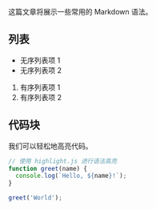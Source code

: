 这篇文章将展示一些常用的 Markdown 语法。

## 列表

- 无序列表项 1
- 无序列表项 2

1. 有序列表项 1
2. 有序列表项 2

## 代码块

我们可以轻松地高亮代码。

```javascript
// 使用 highlight.js 进行语法高亮
function greet(name) {
  console.log(`Hello, ${name}!`);
}

greet('World');